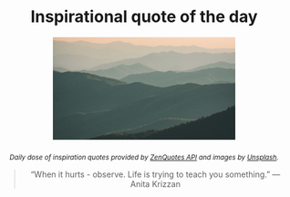 
<div align="center">

# Inspirational quote of the day

<img src="./data/photo.jpeg" alt="Beautiful nature photo" width="320" height="180">

<sub><i>Daily dose of inspiration quotes provided by [ZenQuotes API](https://zenquotes.io/) and images by [Unsplash](https://unsplash.com/).</i></sub>


<blockquote>&ldquo;When it hurts - observe. Life is trying to teach you something.&rdquo; &mdash; <footer>Anita Krizzan</footer></blockquote>

</div>
